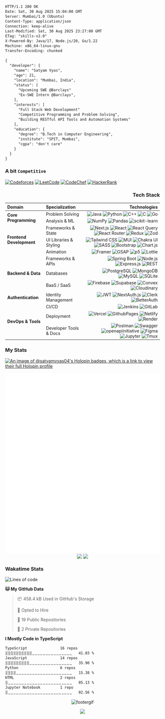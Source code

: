 ```http
HTTP/1.1 200 OK
Date: Sat, 30 Aug 2025 15:04:00 GMT
Server: Mumbai/1.0 (Ubuntu)
Content-Type: application/json
Connection: keep-alive
Last-Modified: Sat, 30 Aug 2025 23:27:00 GMT
ETag: "skills-v2.0"
X-Powered-By: Java/17, Node.js/20, Go/1.22
Machine: x86_64-linux-gnu
Transfer-Encoding: chunked

{
  "developer": {
    "name": "Satyam Vyas",
    "age": 21,
    "location": "Mumbai, India",
    "status": [
      "Upcoming SWE @Barclays"
      "Ex-SWE Intern @Barclays",
    ],
    "interests": [
      "Full Stack Web Development"
      "Competitive Programming and Problem Solving",
      "Building RESTful API Tools and Automation Systems"
    ],
    "education": {
      "degree": "B.Tech in Computer Engineering",
      "institute": "SPIT, Mumbai",
      "cgpa": "don't care"
    }
  }
}
```

<h3 align="left">A bit <code>Competitive</code></h3>
<p align="left">
  <a href="https://codeforces.com/profile/SatyamVyas04" target="blank"><img align="center" src="https://cdn.iconscout.com/icon/free/png-256/free-code-forces-3521352-2944796.png" alt="Codeforces" height="40" /></a>
  <a href="https://www.leetcode.com/user0872ue" target="blank"><img align="center" src="https://upload.wikimedia.org/wikipedia/commons/a/ab/LeetCode_logo_white_no_text.svg" alt="LeetCode" height="40" width="40" /></a>
  <a href="https://www.codechef.com/users/satyam_vyas_04" target="blank"><img align="center" src="https://user-images.githubusercontent.com/112865144/208242156-4db8653b-0464-43ce-a54e-08f701b64b73.png" alt="CodeChef" height="40" width="40" /></a>
  <a href="https://www.hackerrank.com/satyam_vyas_04" target="blank"><img align="center" src="https://cdn4.iconfinder.com/data/icons/logos-and-brands/512/160_Hackerrank_logo_logos-512.png" alt="HackerRank" height="40" width="40" /></a>
</p>

<h3 align="right">Tech Stack</h2>
<table width="100%">
   <thead>
      <tr>
         <th align="left" width="25%">Domain</th>
         <th align="left" width="25%">Specialization</th>
         <th align="right">Technologies</th>
      </tr>
   </thead>
   <tbody>
      <tr>
         <td rowspan="2"><b>Core Programming</b></td>
         <td>Problem Solving</td>
         <td align="right">
            <img src="https://img.shields.io/badge/Java-151b23?style=for-the-badge&logo=openjdk&logoColor=ED8B00" alt="Java">
            <img src="https://img.shields.io/badge/Python-151b23?style=for-the-badge&logo=python" alt="Python">
            <img src="https://img.shields.io/badge/C++-151b23.svg?style=for-the-badge&logo=c%2B%2B&logoColor=00599C" alt="C++">
            <img src="https://img.shields.io/badge/C-151b23.svg?style=for-the-badge&logo=c" alt="C">
            <img src="https://img.shields.io/badge/Go-151b23?style=for-the-badge&logo=go" alt="Go">
         </td>
      </tr>
      <tr>
         <td>Analysis & ML</td>
         <td align="right">
            <img src="https://img.shields.io/badge/Numpy-0d1117?style=for-the-badge&logo=numpy&logoColor=777BB4" alt="NumPy">
            <img src="https://img.shields.io/badge/Pandas-0d1117?style=for-the-badge&logo=pandas&logoColor=2C2D72" alt="Pandas">
            <img src="https://img.shields.io/badge/scikit--learn-0d1117.svg?style=for-the-badge&logo=scikit-learn" alt="scikit-learn">
         </td>
      </tr>
      <tr>
         <td rowspan="3"><b>Frontend Development</b></td>
         <td>Frameworks & State</td>
         <td align="right">
            <img src="https://img.shields.io/badge/Next.js-151b23?style=for-the-badge&logo=nextdotjs" alt="Next.js">
            <img src="https://img.shields.io/badge/React-151b23?style=for-the-badge&logo=react" alt="React">
            <img src="https://img.shields.io/badge/React%20Query-151b23?style=for-the-badge&logo=reactquery&logoColor=FF4154" alt="React Query">
            <img src="https://img.shields.io/badge/React_Router-151b23?style=for-the-badge&logo=react-router" alt="React Router">
            <img src="https://img.shields.io/badge/Redux-151b23?style=for-the-badge&logo=redux&logoColor=593D88" alt="Redux">
            <img src="https://img.shields.io/badge/Zod-151b23?style=for-the-badge&logo=zod&logoColor=3068B7" alt="Zod">
         </td>
      </tr>
      <tr>
         <td>UI Libraries & Styling</td>
         <td align="right">
            <img src="https://img.shields.io/badge/TailwindCSS-0d1117?style=for-the-badge&logo=tailwindcss" alt="Tailwind CSS">
            <img src="https://img.shields.io/badge/MUI-0d1117?style=for-the-badge&logo=mui" alt="MUI">
            <img src="https://img.shields.io/badge/chakra-0d1117?style=for-the-badge&logo=chakraui" alt="Chakra UI">
            <img src="https://img.shields.io/badge/SASS-0d1117?style=for-the-badge&logo=SASS" alt="SASS">
            <img src="https://img.shields.io/badge/bootstrap-0d1117?style=for-the-badge&logo=bootstrap" alt="Bootstrap">
            <img src="https://img.shields.io/badge/chart.js-0d1117?style=for-the-badge&logo=chart.js" alt="Chart.js">
         </td>
      </tr>
      <tr>
         <td>Animation</td>
         <td align="right">
            <img src="https://img.shields.io/badge/Framer-151b23?style=for-the-badge&logo=framer&logoColor=blue" alt="Framer">
            <img src="https://img.shields.io/badge/GSAP-151b23?style=for-the-badge&logo=greensock" alt="GSAP">
            <img src="https://img.shields.io/badge/p5.js-151b23?style=for-the-badge&logo=p5.js&logoColor=ED225D" alt="p5">
            <img src="https://img.shields.io/badge/Lottie-151b23?style=for-the-badge&logo=lottiefiles&logoColor=00DDB3" alt="Lottie">
         </td>
      </tr>
      <tr>
         <td rowspan="3"><b>Backend & Data</b></td>
         <td>Frameworks & APIs</td>
         <td align="right">
            <img src="https://img.shields.io/badge/SpringBoot-0d1117?style=for-the-badge&logo=springboot" alt="Spring Boot">
            <img src="https://img.shields.io/badge/Node.js-0d1117?style=for-the-badge&logo=node.js" alt="Node.js">
            <img src="https://img.shields.io/badge/Express.js-0d1117.svg?style=for-the-badge&logo=express" alt="Express.js">
            <img src="https://img.shields.io/badge/REST-0d1117?style=for-the-badge&logo=swagger" alt="REST">
         </td>
      </tr>
      <tr>
         <td>Databases</td>
         <td align="right">
            <img src="https://img.shields.io/badge/PostgreSQL-151b23?style=for-the-badge&logo=postgresql" alt="PostgreSQL">
            <img src="https://img.shields.io/badge/MongoDB-151b23?style=for-the-badge&logo=mongodb" alt="MongoDB">
            <img src="https://img.shields.io/badge/MySQL-151b23?style=for-the-badge&logo=mysql" alt="MySQL">
            <img src="https://img.shields.io/badge/SQLite-151b23?style=for-the-badge&logo=sqlite" alt="SQLite">
         </td>
      </tr>
      <tr>
         <td>BaaS / SaaS</td>
         <td align="right">
            <img src="https://img.shields.io/badge/Firebase-0d1117.svg?style=for-the-badge&logo=firebase&logoColor=ffca28" alt="Firebase">
            <img src="https://img.shields.io/badge/Supabase-0d1117?style=for-the-badge&logo=supabase" alt="Supabase">
            <img src="https://img.shields.io/badge/Convex-0d1117?style=for-the-badge&logo=convex&logoColor=white" alt="Convex">
            <img src="https://img.shields.io/badge/Cloudinary-0d1117?style=for-the-badge&logo=cloudinary&logoColor=3448C5" alt="Cloudinary">
         </td>
      </tr>
      <tr>
         <td><b>Authentication</b></td>
         <td>Identity Management</td>
         <td align="right">
            <img src="https://img.shields.io/badge/JWT-151b23?style=for-the-badge&logo=JSON%20web%20tokens" alt="JWT">
            <img src="https://img.shields.io/badge/NextAuth.js-151b23?style=for-the-badge&logo=next.js" alt="NextAuth.js">
            <img src="https://img.shields.io/badge/Clerk-151b23?logo=clerk&style=for-the-badge&logoColor=654bf6" alt="Clerk">
            <img src="https://img.shields.io/badge/BetterAuth-151b23?style=for-the-badge&logo=betterauth&logoColor=white" alt="BetterAuth">
         </td>
      </tr>
      <tr>
         <td rowspan="3"><b>DevOps & Tools</b></td>
         <td>CI/CD</td>
         <td align="right">
            <img src="https://img.shields.io/badge/Jenkins-0d1117?style=for-the-badge&logo=jenkins&logoColor=white" alt="Jenkins">
            <img src="https://img.shields.io/badge/GitLab-0d1117?style=for-the-badge&logo=gitlab&logoColor=orange" alt="GitLab">
         </td>
      </tr>
      <tr>
         <td>Deployment</td>
         <td align="right">
            <img src="https://img.shields.io/badge/Vercel-151b23.svg?style=for-the-badge&logo=vercel" alt="Vercel">
            <img src="https://img.shields.io/badge/GitHub%20Pages-151b23?style=for-the-badge&logo=github&logoColor=white" alt="GithubPages">
            <img src="https://img.shields.io/badge/Netlify-151b23.svg?style=for-the-badge&logo=netlify&logoColor=#00C7B7" alt="Netlify">
            <img src="https://img.shields.io/badge/Render-151b23.svg?style=for-the-badge&logo=render&logoColor=ffffff" alt="Render">
         </td>
      </tr>
      <tr>
         <td>Developer Tools & Docs</td>
         <td align="right">
            <img src="https://img.shields.io/badge/Postman-0d1117?style=for-the-badge&logo=postman" alt="Postman">
            <img src="https://img.shields.io/badge/Swagger-0d1117?style=for-the-badge&logo=Swagger" alt="Swagger">
            <img src="https://img.shields.io/badge/OpenAPI-0d1117?style=for-the-badge&logo=openapiinitiative" alt="openapiinitiative">
            <img src="https://img.shields.io/badge/Figma-0d1117.svg?style=for-the-badge&logo=figma" alt="Figma">
            <img src="https://img.shields.io/badge/Jupyter-0d1117.svg?style=for-the-badge&logo=jupyter" alt="Jupyter">
            <img src="https://img.shields.io/badge/Tmux-0d1117.svg?style=for-the-badge&logo=tmux" alt="Tmux">
         </td>
      </tr>
   </tbody>
</table>


### My Stats

[![An image of @satyamvyas04's Holopin badges, which is a link to view their full Holopin profile](https://holopin.me/satyamvyas04)](https://holopin.io/@satyamvyas04)

<p align='center'>
  <img align="center" src="https://raw.githubusercontent.com/SatyamVyas04/README-Stats/master/generated/overview.svg"/>
  <img align="center" src="https://raw.githubusercontent.com/SatyamVyas04/README-Stats/master/generated/languages.svg"/>
  <br />
  <img align="center" src="https://leetcard.jacoblin.cool/user0872ue?theme=wtf&font=Fira+Code&ext=heatmap" height="220"/>
  <img align="center" src="https://codeforces-readme-stats.vercel.app/api/card?username=SatyamVyas04&theme=vue&disable_animations=false&show_icons=true&force_username=true" height="220"/>
</p>

### Wakatime Stats

<!--START_SECTION:waka-->
![Lines of code](https://img.shields.io/badge/From%20Hello%20World%20I%27ve%20Written-2.0%20million%20lines%20of%20code-blue)

**🐱 My GitHub Data** 

> 📦 458.4 kB Used in GitHub's Storage 
 > 
> 💼 Opted to Hire
 > 
> 📜 19 Public Repositories 
 > 
> 🔑 2 Private Repositories 
 > 
**I Mostly Code in TypeScript** 

```text
TypeScript               16 repos            ⣿⣿⣿⣿⣿⣿⣿⣿⣿⣿⣀⣀⣀⣀⣀⣀⣀⣀⣀⣀⣀⣀⣀⣀⣀   41.03 % 
JavaScript               14 repos            ⣿⣿⣿⣿⣿⣿⣿⣿⣿⣀⣀⣀⣀⣀⣀⣀⣀⣀⣀⣀⣀⣀⣀⣀⣀   35.90 % 
Python                   6 repos             ⣿⣿⣿⣿⣀⣀⣀⣀⣀⣀⣀⣀⣀⣀⣀⣀⣀⣀⣀⣀⣀⣀⣀⣀⣀   15.38 % 
HTML                     2 repos             ⣿⣀⣀⣀⣀⣀⣀⣀⣀⣀⣀⣀⣀⣀⣀⣀⣀⣀⣀⣀⣀⣀⣀⣀⣀   05.13 % 
Jupyter Notebook         1 repo              ⣿⣀⣀⣀⣀⣀⣀⣀⣀⣀⣀⣀⣀⣀⣀⣀⣀⣀⣀⣀⣀⣀⣀⣀⣀   02.56 % 
```




<!--END_SECTION:waka-->

<p align='center'>
  <img src="https://raw.githubusercontent.com/saadeghi/saadeghi/master/dino.gif" alt="footergif" align=center>
</p>

<p align='center'>
  <img src="https://komarev.com/ghpvc/?username=SatyamVyas04&style=for-the-badge&color=343434"/>
</p>
